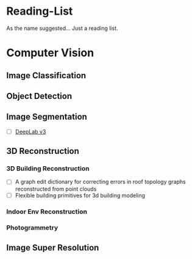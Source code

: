 # Reading-List
As the name suggested... Just a reading list.

# Computer Vision

## Image Classification

## Object Detection

## Image Segmentation
- [ ] [DeepLab v3](https://arxiv.org/pdf/1802.02611.pdf)

## 3D Reconstruction
### 3D Building Reconstruction
- [ ] A graph edit dictionary for correcting errors in roof topology graphs reconstructed from point clouds
- [ ] Flexible building primitives for 3d building modeling
### Indoor Env Reconstruction
### Photogrammetry

## Image Super Resolution
